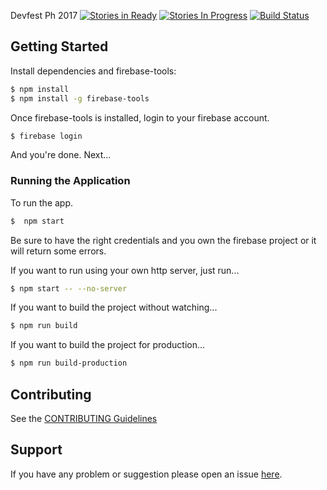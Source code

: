 Devfest Ph 2017
[![Stories in Ready](https://badge.waffle.io/gdgphilippines/devfest.svg?label=ready&title=Ready)](http://waffle.io/gdgphilippines/devfest)
[![Stories In Progress](https://badge.waffle.io/gdgphilippines/devfest.svg?label=in%20progress&title=In%20Progress)](http://waffle.io/gdgphilippines/devfest)
[![Build Status](https://travis-ci.org/gdgphilippines/devfest.svg?branch=master)](https://travis-ci.org/gdgphilippines/devfest)

## Getting Started

Install dependencies and firebase-tools:

```bash
$ npm install
$ npm install -g firebase-tools
```

Once firebase-tools is installed, login to your firebase account.

```bash
$ firebase login
```

And you're done. Next...

### Running the Application

To run the app.

```bash
$  npm start
```

Be sure to have the right credentials and you own the firebase project or it will return some errors.

If you want to run using your own http server, just run...

```bash
$ npm start -- --no-server
```

If you want to build the project without watching...

```bash
$ npm run build
```

If you want to build the project for production...

```bash
$ npm run build-production
```

## Contributing

See the [CONTRIBUTING Guidelines](https://github.com/gdgphilippines/devfest/blob/master/CONTRIBUTING.md)

## Support
If you have any problem or suggestion please open an issue [here](https://github.com/gdgphilippines/devfest/issues).